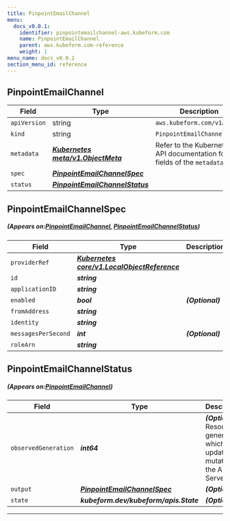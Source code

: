 ```yaml
---
title: PinpointEmailChannel
menu:
  docs_v0.0.1:
    identifier: pinpointemailchannel-aws.kubeform.com
    name: PinpointEmailChannel
    parent: aws.kubeform.com-reference
    weight: 1
menu_name: docs_v0.0.1
section_menu_id: reference
---
```


## PinpointEmailChannel
| Field | Type | Description |
| ------ | ----- | ----------- |
| `apiVersion` | string | `aws.kubeform.com/v1alpha1` |
|    `kind` | string | `PinpointEmailChannel` |
| `metadata` | ***[Kubernetes meta/v1.ObjectMeta](https://kubernetes.io/docs/reference/generated/kubernetes-api/v1.13/#objectmeta-v1-meta)***|Refer to the Kubernetes API documentation for the fields of the `metadata` field.|
| `spec` | ***[PinpointEmailChannelSpec](#PinpointEmailChannelSpec)***||
| `status` | ***[PinpointEmailChannelStatus](#PinpointEmailChannelStatus)***||
## PinpointEmailChannelSpec
##### (Appears on:[PinpointEmailChannel](#PinpointEmailChannel), [PinpointEmailChannelStatus](#PinpointEmailChannelStatus))
| Field | Type | Description |
| ------ | ----- | ----------- |
| `providerRef` | ***[Kubernetes core/v1.LocalObjectReference](https://kubernetes.io/docs/reference/generated/kubernetes-api/v1.13/#localobjectreference-v1-core)***||
| `id` | ***string***||
| `applicationID` | ***string***||
| `enabled` | ***bool***| ***(Optional)*** |
| `fromAddress` | ***string***||
| `identity` | ***string***||
| `messagesPerSecond` | ***int***| ***(Optional)*** |
| `roleArn` | ***string***||
## PinpointEmailChannelStatus
##### (Appears on:[PinpointEmailChannel](#PinpointEmailChannel))
| Field | Type | Description |
| ------ | ----- | ----------- |
| `observedGeneration` | ***int64***| ***(Optional)*** Resource generation, which is updated on mutation by the API Server.|
| `output` | ***[PinpointEmailChannelSpec](#PinpointEmailChannelSpec)***| ***(Optional)*** |
| `state` | ***kubeform.dev/kubeform/apis.State***| ***(Optional)*** |
---
